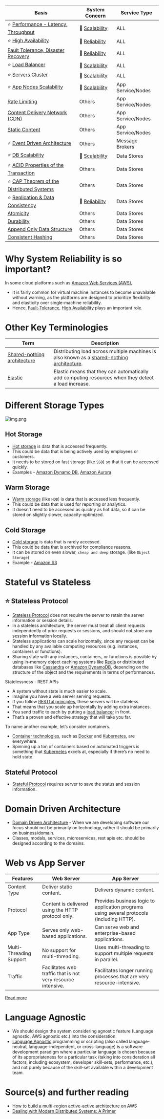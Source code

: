
| Basis                                                                                  | System Concern                                     | Service Type      |
|----------------------------------------------------------------------------------------|----------------------------------------------------|-------------------|
| :star: [Performance - Latency, Throughput](Scalability/LatencyThroughput.md)           | :rocket: [Scalability](Scalability/Readme.md)      | ALL               |
| :star: [High Availability](Reliability/HighAvailability.md)                            | :handshake: [Reliability](Reliability/Readme.md)   | ALL               |
| [Fault Tolerance, Disaster Recovery](Reliability/FaultTolerance.md)   | :handshake: [Reliability](Reliability/Readme.md)   | ALL               |
| :star: [Load Balancer](Scalability/LoadBalancer.md)                                    | :rocket: [Scalability](Scalability/Readme.md)      | ALL               |
| :star: [Servers Cluster](Scalability/ServersCluster.md)                                | :rocket: [Scalability](Scalability/Readme.md)      | ALL               |
| :star: [App Nodes Scalability](Scalability/AppNodesScalability.md)                     | :rocket: [Scalability](Scalability/Readme.md)      | App Service/Nodes |
| [Rate Limiting](../../3_HLDDesignProblems/RateLimiterAPI/Readme.md)                    | Others                                             | App Service/Nodes |
| [Content Delivery Network (CDN)](CDNs/CDNs.md)                                         | Others                                             | App Service/Nodes |
| [Static Content](CDNs/StaticContentWithCDN.md)                                         | Others                                             | App Service/Nodes |
| :star: [Event Driven Architecture](MessageBrokers/EventDrivenArchitecture.md)          | Others                                             | Message Brokers   |
| :star: [DB Scalability](Scalability/DBScalability.md)                                  | :rocket: [Scalability](Scalability/Readme.md)      | Data Stores       |
| :star: [ACID Properties of the Transaction](Database/ACIDPropertyTransaction.md)       | Others                                             | Data Stores       |
| :star: [CAP Theorem of the Distributed Systems](Database/CAPTheorem.md)                | Others                                             | Data Stores       |
| :star: [Replication & Data Consistency](Database/ReplicationAndDataConsistency.md)     | :handshake: [Reliability](Reliability/Readme.md)   | Data Stores       |
| [Atomicity](Database/Atomicity.md)                                                     | Others                                             | Data Stores       |
| [Durability](Database/Durability.md)                                                   | Others                                             | Data Stores       |
| [Append Only Data Structure](Database/AppendOnlyDataStructure.md)                      | Others                                             | Data Stores       |
| [Consistent Hashing](Database/ConsistentHashing.md)                                    | Others                                             | Data Stores       |

# Why System Reliability is so important?

In some cloud platforms such as [Amazon Web Services (AWS)](../../2_AWSComponents/Readme.md),
- It is fairly common for virtual machine instances to become unavailable without warning, as the platforms are designed to prioritize flexibility and elasticity over single-machine reliability.
- Hence, [Fault-Tolerance](Reliability/FaultTolerance.md), [High Availability](Reliability/HighAvailability.md) plays an important role.

# Other Key Terminologies

| Term                        | Description                                                                                                                                             |
|-----------------------------|---------------------------------------------------------------------------------------------------------------------------------------------------------|
| [Shared-nothing architecture](https://en.wikipedia.org/wiki/Shared-nothing_architecture) | Distributing load across multiple machines is also known as a [shared-nothing architecture](https://en.wikipedia.org/wiki/Shared-nothing_architecture). |
| [Elastic](https://www.merriam-webster.com/dictionary/elastic)                     | Elastic means that they can automatically add computing resources when they detect a load increase.                                                     |

# Different Storage Types

![img.png](https://www.ctera.com/wp-content/uploads/2019/02/Ctera-Cool-Medium-Hot-Graphic-051122.jpg)

## Hot Storage
- [Hot storage](https://www.ctera.com/company/blog/differences-hot-warm-cold-file-storage/) is data that is accessed frequently.
- This could be data that is being actively used by employees or customers.
- It needs to be stored on fast storage (like `SSD`) so that it can be accessed quickly.
- Examples - [Amazon Dynamo DB](../../2_AWSComponents/6_DatabaseServices/AmazonDynamoDB/Readme.md), [Amazon Aurora](../../2_AWSComponents/6_DatabaseServices/AmazonRDS)

## Warm Storage
- [Warm storage](https://www.ctera.com/company/blog/differences-hot-warm-cold-file-storage/) (like `HDD`) is data that is accessed less frequently.
- This could be data that is used for reporting or analytics.
- It doesn’t need to be accessed as quickly as hot data, so it can be stored on slightly slower, capacity-optimized.

## Cold Storage
- [Cold storage](https://www.ctera.com/company/blog/differences-hot-warm-cold-file-storage/) is data that is rarely accessed.
- This could be data that is archived for compliance reasons.
- It can be stored on even slower, `cheap and deep` storage. (like `Object Storage`)
- Example - [Amazon S3](../../2_AWSComponents/7_StorageServices/3_ObjectStorageS3/Readme.md)

# Stateful vs Stateless

## :star: Stateless Protocol
- [Stateless Protocol](https://www.geeksforgeeks.org/difference-between-stateless-and-stateful-protocol/) does not require the server to retain the server information or session details.
- In a stateless architecture, the server must treat all client requests independently of prior requests or sessions, and should not store any session information locally.
- Stateless applications can scale horizontally, since any request can be handled by any available computing resources (e.g. instances, containers or functions).
- Sharing state with any instances, containers, or functions is possible by using in-memory object caching systems like [Redis](../3_DatabaseComponents/In-Memory-Cache/Redis) or distributed databases like [Cassandra](../3_DatabaseComponents/NoSQL-Databases/ApacheCasandra.md) or [Amazon DynamoDB](../../2_AWSComponents/6_DatabaseServices/AmazonDynamoDB/Readme.md), depending on the structure of the object and the requirements in terms of performances.

Statelessness - REST APIs
- A system without state is much easier to scale.
- Imagine you have a web server serving requests.
- If you follow [RESTful principles](../2_APITechOptions/REST.md), these servers will be stateless.
- That means that you scale up horizontally by adding extra instances.
- You send traffic to each by putting a [load balancer](Scalability/LoadBalancer.md) in front.
- That’s a proven and effective strategy that will take you far.

To name another example, let’s consider containers.
- [Container technologies](../6_ContainerOrchestrationServices/Readme.md), such as [Docker](../6_ContainerOrchestrationServices/Docker/Readme.md) and [Kubernetes](../6_ContainerOrchestrationServices/Kubernates.md), are everywhere.
- Spinning up a ton of containers based on automated triggers is something that [Kubernetes](../6_ContainerOrchestrationServices/Kubernates.md) excels at, especially if there’s no need to hold state.

## Stateful Protocol
- [Stateful Protocol](https://www.geeksforgeeks.org/difference-between-stateless-and-stateful-protocol/) requires server to save the status and session information.

# Domain Driven Architecture
- [Domain Driven Architecture](https://www.geeksforgeeks.org/domain-driven-design-ddd/) - When we are developing software our focus should not be primarily on technology, rather it should be primarily on business/domain.
- Classes, modals, services, microservices, rest apis etc. should be designed according to the domains.

# Web vs App Server

| Features                | Web Server                                                   | App Server                                                                                |
|-------------------------|--------------------------------------------------------------|-------------------------------------------------------------------------------------------|
| Content Type            | Deliver static content.                                      | Delivers dynamic content.                                                                 |
| Protocol                | Content is delivered using the HTTP protocol only.           | Provides business logic to application programs using several protocols (including HTTP). |
| App Type                | Serves only web-based applications.                          | Can serve web and enterprise-based applications.                                          |
| Multi-Threading Support | No support for multi-threading.                              | Uses multi-threading to support multiple requests in parallel.                            |
| Traffic                 | Facilitates web traffic that is not very resource intensive. | Facilitates longer running processes that are very resource-intensive.                    |

[Read more](https://www.educative.io/answers/web-server-vs-application-server)

# Language Agnostic
- We should design the system considering agnostic feature (Language agnostic, AWS agnostic etc.) into the consideration.
- [Language Agnostic](https://en.wikipedia.org/wiki/Language-agnostic) programming or scripting (also called language-neutral, language-independent, or cross-language) is a software development paradigm where a particular language is chosen because of its appropriateness for a particular task (taking into consideration all factors, including ecosystem, developer skill-sets, performance, etc.), and not purely because of the skill-set available within a development team.

# Source(s) and further reading
- [How to build a multi-region active-active architecture on AWS](https://acloudguru.com/blog/engineering/why-and-how-do-we-build-a-multi-region-active-active-architecture)
- [Dealing with Modern Distributed Systems: A Primer](https://thinkingoutcloud.org/2021/01/19/dealing-with-modern-distributed-systems-a-primer/)


